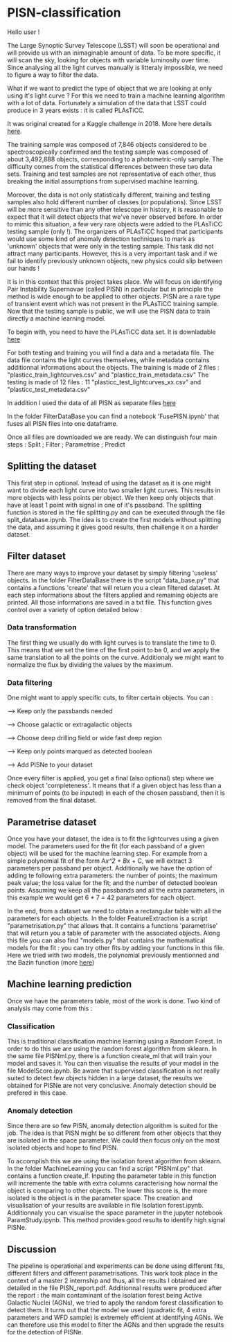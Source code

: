 # PISN-classification

Hello user !

The Large Synoptic Survey Telescope (LSST) will soon be operational and will provide us with an inimaginable amount of data. To be more specific, it will scan the sky, looking for objects with variable luminosity over time. Since analysing all the light curves manually is litteraly impossible, we need to figure a way to filter the data.

What if we want to predict the type of object that we are looking at only using it's light curve ? For this we need to train a machine learning algorithm with a lot of data. Fortunately a simulation of the data that LSST could produce in 3 years exists : it is called PLAsTiCC.

It was original created for a Kaggle challenge in 2018. More here details [here](https://www.kaggle.com/c/PLAsTiCC-2018/overview).

The training sample was composed of 7,846 objects considered to be spectroscopically confirmed and the testing sample was composed of about 3,492,888 objects, corresponding to a photometric-only sample. The difficulty comes from the statistical differences between these two data sets. Training and test samples are not representative of each other, thus breaking the initial assumptions from supervised machine learning. 

Moreover, the data is not only statistically different, training and testing samples also hold different number of classes (or populations). 
Since LSST will be more sensitive than any other telescope in history, it is reasonable to expect that it will detect objects that we've never observed before. In order to mimic this situation, a few very rare objects were added to the PLAsTiCC testing sample (only !). The organizers of PLAsTiCC hoped that participants would use some kind of anomaly detection techniques to mark as 'unknown' objects that were only in the testing sample. This task did not attract many participants. However, this is a very important task and if we fail to identify previously unknown objects, new physics could slip between our hands !

It is in this context that this project takes place. We will focus on identifying Pair Instability Supernovae (called PISN) in particular but in principle the method is wide enough to be applied to other objects. PISN are a rare type of transient event which was not present in the PLAsTiCC training sample. Now that the testing sample is public, we will use the PISN data to train directly a machine learning model. 

To begin with, you need to have the PLAsTiCC data set. It is downladable [here](https://zenodo.org/record/2539456#.YED0lP4o9hE)

For both testing and training you will find a data and a metadata file. The data file contains the light curves themselves, while metadata contains additionnal informations about the objects.
The training is made of 2 files : "plasticc_train_lightcurves.csv" and "plasticc_train_metadata.csv" 
The testing is made of 12 files : 11 "plasticc_test_lightcurves_xx.csv" and "plasticc_test_metadata.csv"

In addition I used the data of all PISN as separate files [here](https://drive.google.com/file/d/16_G2IjpJVdiv6GT0fs61-C_NuhHCPH8E/view)

In the folder FilterDataBase you can find a notebook 'FusePISN.ipynb' that fuses all PISN files into one dataframe.

Once all files are downloaded we are ready. We can distinguish four main steps : Split ; Filter ; Parametrise ; Predict

## Splitting the dataset

This first step in optional. Instead of using the dataset as it is one might want to divide each light curve into two smaller light curves. This results in more objects with less points per object. We then keep only objects that have at least 1 point with signal in one of it's passband. The splitting function is stored in the file splitting.py and can be executed through the file split_database.ipynb. The idea is to create the first models without splitting the data, and assuming it gives good results, then challenge it on a harder dataset.

## Filter dataset

There are many ways to improve your dataset by simply filtering 'useless' objects. In the folder FilterDataBase there is the script "data_base.py" that contains a functions 'create' that will return you a clean filtered dataset. At each step informations about the filters applied and remaining objects are printed. All those informations are saved in a txt file. This function gives control over a variety of option detailed below : 

### Data transformation

The first thing we usually do with light curves is to translate the time to 0. This means that we set the time of the first point to be 0, and we apply the same translation to all the points on the curve.
Additionaly we might want to normalize the flux by dividing the values by the maximum. 

### Data filtering
One might want to apply specific cuts, to filter certain objects. You can :

--> Keep only the passbands needed

--> Choose galactic or extragalactic objects

--> Choose deep drilling field or wide fast deep region

--> Keep only points marqued as detected boolean

--> Add PISNe to your dataset

Once every filter is applied, you get a final (also optional) step where we check object 'completeness'. It means that if a given object has less than a minimum of points (to be inputed) in each of the chosen passband, then it is removed from the final dataset.


  
## Parametrise dataset

Once you have your dataset, the idea is to fit the lightcurves using a given model. The parameters used for the fit (for each passband of a given object) will be used for the machine learning step. For example from a simple polynomial fit of the form A*x^2 + B*x + C,  we will extract 3 parameters per passband per object. Additionally we have the option of adding te following extra parameters: the number of points; the maximum peak value; the loss value for the fit; and the number of detected boolean points. Assuming we keep all the passbands and all the extra parameters, in this example we would get 6 * 7 = 42 parameters for each object.

In the end, from a dataset we need to obtain a rectangular table with all the parameters for each objects. In the folder FeatureExtraction is a script "parametrisation.py" that allows that. It contains a functions 'parametrise' that will return you a table of parameter with the associated objects. Along this file you can also find "models.py" that contains the mathematical models for the fit : you can try other fits by adding your functions in this file.
Here we tried with two models, the polynomial previously mentionned and the Bazin function (more [here](https://arxiv.org/pdf/0904.1066.pdf)) 

## Machine learning prediction

Once we have the parameters table, most of the work is done. Two kind of analysis may come from this : 

### Classification

This is traditional classification machine learning using a Random Forest. In order to do this we are using the random forest algorithm from sklearn. In the same file PISNml.py, there is a function create_ml that will train your model and saves it. You can then visualise the results of your model in the file ModelScore.ipynb. Be aware that supervised classification is not really suited to detect few objects hidden in a large dataset, the results we obtained for PISNe are not very conclusive. Anomaly detection should be prefered in this case.

### Anomaly detection

Since there are so few PISN,  anomaly detection algorithm is suited for the job. The idea is that PISN might be so different from other objects that they are isolated in the space parameter. We could then focus only on the most isolated objects and hope to find PISN.

To accomplish this we are using the isolation forest algorithm from sklearn. In the folder MachineLearning you can find a script "PISNml.py" that contains a function create_if. Inputing the parameter table in this function will incremente the table with extra columns caracterising how normal the object is comparing to other objects. The lower this score is, the more isolated is the object is in the parameter space. The creation and visualisation of your results are available in file Isolation forest.ipynb. Additionnaly you can visualise the space parameter in the jupyter notebook ParamStudy.ipynb. This method provides good results to identify high signal PISNe.


## Discussion

The pipeline is operational and experiments can be done using different fits, different filters and different parametrisations.
This work took place in the context of a master 2 internship and thus, all the results I obtained are detailed in the file PISN_report.pdf.
Additionnal results were produced after the report : the main contaminant of the isolation forest being Active Galactic Nuclei (AGNs), we tried to apply the random forest classification to detect them. It turns out that the model we used (quadratic fit, 4 extra parameters and WFD sample) is extremely efficient at identifying AGNs. We can therefore use this model to filter the AGNs and then upgrade the results for the detection of PISNe.
